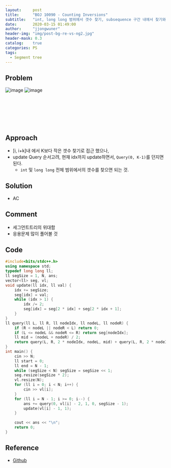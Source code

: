```yaml
---
layout:     post
title:      "BOJ 10090 - Counting Inversions"
subtitle:   "int, long long 범위에서 갯수 찾기, subsequence 구간 내에서 찾기와 비교"
date:       2020-03-15 01:49:00
author:     "jjongwuner"
header-img: "img/post-bg-re-vs-ng2.jpg"
header-mask: 0.3
catalog:    true
categories: PS
tags:
  - Segment tree
---
```


## Problem
![image](https://user-images.githubusercontent.com/16419202/76695571-850bfd00-66c4-11ea-9f61-f2c62b818158.png)
![image](https://user-images.githubusercontent.com/16419202/76695575-91905580-66c4-11ea-933f-d0cec7754989.png)


<br><br><br><br><br>
## Approach
- [i, i+k]내 에서 K보다 작은 갯수 찾기로 접근 했으나,
- update Query 순서고려, 현재 idx까지 update하면서, `Query(0, K-1)`를 던지면 된다. 
  - `int` 및 `long long` 전체 범위에서의 갯수를 찾으면 되는 것.


## Solution
- AC

## Comment
- 세그먼트트리의 위대함
- 응용문제 많이 풀어볼 것

## Code
```cpp
#include<bits/stdc++.h>
using namespace std;
typedef long long ll;
ll segSize = 1, N, ans;
vector<ll> seg, vl;
void update(ll idx, ll val) {
	idx += segSize;
	seg[idx] = val;
	while (idx > 1) {
		idx /= 2;
		seg[idx] = seg[2 * idx] + seg[2 * idx + 1];
	}
}
ll query(ll L, ll R, ll nodeIdx, ll nodeL, ll nodeR) {
	if (R < nodeL || nodeR < L) return 0;
	if (L <= nodeL && nodeR <= R) return seg[nodeIdx];
	ll mid = (nodeL + nodeR) / 2;
	return query(L, R, 2 * nodeIdx, nodeL, mid) + query(L, R, 2 * nodeIdx + 1, mid + 1, nodeR);
}
int main() {
	cin >> N;
	ll start = 0;
	ll end = N - 1;
	while (segSize < N) segSize = segSize << 1;
	seg.resize(segSize * 2);
	vl.resize(N);
	for (ll i = 0; i < N; i++) {
		cin >> vl[i];
	}
	for (ll i = N - 1; i >= 0; i--) {
    	ans += query(0, vl[i] - 2, 1, 0, segSize - 1);
		update(vl[i] - 1, 1);
	}
	
	cout << ans << "\n";
	return 0;
}
```

## Reference
- [Github](https://github.com/jongwuner/ps-study/blob/master/exercise/BOJ/10090.cpp)